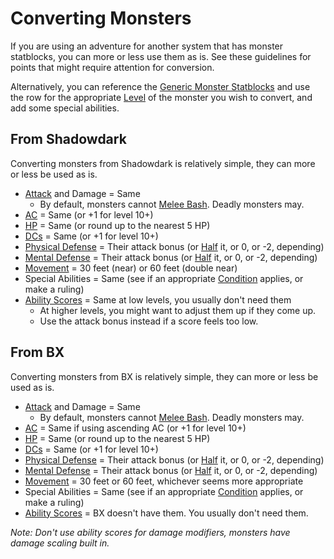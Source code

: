 # Converting Monsters

If you are using an adventure for another system that has monster statblocks, you can more or less use them as is. See these guidelines for points that might require attention for conversion.

Alternatively, you can reference the [Generic Monster Statblocks](Generic%20Monster%20Statblocks.md) and use the row for the appropriate [Level](../../Player%20Characters/Progression/Level.md) of the monster you wish to convert, and add some special abilities.

## From Shadowdark

Converting monsters from Shadowdark is relatively simple, they can more or less be used as is.

- [Attack](../../Game%20Procedures/Combat/Attack.md) and Damage = Same
	- By default, monsters cannot [Melee Bash](../../Game%20Procedures/Combat/Melee%20Attack.md#Melee%20Bash). Deadly monsters may.
- [AC](../../Player%20Characters/Derived%20Statistics/Armor%20Class.md) = Same (or +1 for level 10+)
- [HP](../../Player%20Characters/Derived%20Statistics/Hit%20Points.md) = Same (or round up to the nearest 5 HP)
- [DCs](../../Game%20Procedures/Core%20Procedures/DC.md) = Same (or +1 for level 10+)
- [Physical Defense](../../Player%20Characters/Derived%20Statistics/Physical%20Defense.md) = Their attack bonus (or [Half](../../Game%20Procedures/Core%20Procedures/Half.md) it, or 0, or -2, depending)
- [Mental Defense](../../Player%20Characters/Derived%20Statistics/Mental%20Defense.md) = Their attack bonus (or [Half](../../Game%20Procedures/Core%20Procedures/Half.md) it, or 0, or -2, depending)
- [Movement](../../Game%20Procedures/Combat/Movement.md) = 30 feet (near) or 60 feet (double near)
- Special Abilities = Same (see if an appropriate [Condition](../../Game%20Procedures/Conditions/{Conditions}.md) applies, or make a ruling)
- [Ability Scores](../../Player%20Characters/The%20Ability%20Scores/Ability%20Scores.md) = Same at low levels, you usually don't need them
	- At higher levels, you might want to adjust them up if they come up.
	- Use the attack bonus instead if a score feels too low.

## From BX

Converting monsters from BX is relatively simple, they can more or less be used as is.

- [Attack](../../Game%20Procedures/Combat/Attack.md) and Damage = Same
	- By default, monsters cannot [Melee Bash](../../Game%20Procedures/Combat/Melee%20Attack.md#Melee%20Bash). Deadly monsters may.
- [AC](../../Player%20Characters/Derived%20Statistics/Armor%20Class.md) = Same if using ascending AC (or +1 for level 10+)
- [HP](../../Player%20Characters/Derived%20Statistics/Hit%20Points.md) = Same (or round up to the nearest 5 HP)
- [DCs](../../Game%20Procedures/Core%20Procedures/DC.md) = Same (or +1 for level 10+)
- [Physical Defense](../../Player%20Characters/Derived%20Statistics/Physical%20Defense.md) = Their attack bonus (or [Half](../../Game%20Procedures/Core%20Procedures/Half.md) it, or 0, or -2, depending)
- [Mental Defense](../../Player%20Characters/Derived%20Statistics/Mental%20Defense.md) = Their attack bonus (or [Half](../../Game%20Procedures/Core%20Procedures/Half.md) it, or 0, or -2, depending)
- [Movement](../../Game%20Procedures/Combat/Movement.md) = 30 feet or 60 feet, whichever seems more appropriate
- Special Abilities = Same (see if an appropriate [Condition](../../Game%20Procedures/Conditions/{Conditions}.md) applies, or make a ruling)
- [Ability Scores](../../Player%20Characters/The%20Ability%20Scores/Ability%20Scores.md) = BX doesn't have them. You usually don't need them.

*Note: Don't use ability scores for damage modifiers, monsters have damage scaling built in.*
